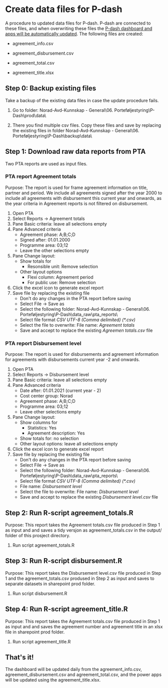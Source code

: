 # Create data files for P-dash

A procedure to updated data files for P-dash. P-dash are connected to these files, and when overwriting these files the [P-dash dashboard and apps will be automatically updated](https://teams.microsoft.com/l/channel/19%3aLKJoSQmxd38wdsg8wxcE-Er4yZAohLQbMnpyCITY5EM1%40thread.tacv2/Generelt?groupId=e07641f9-014c-4a89-b46f-fc3572a6be38&tenantId=bb0f0b4e-4525-4e4b-ba50-1e7775a8fd2e). The following files are created:

-   agreement_info.csv

-   agreement_disbursement.csv

-   agreement_total.csv

-   agreement_title.xlsx

## Step 0: Backup existing files

Take a backup of the existing data files in case the update procedure fails.

1.  Go to folder: Norad-Avd-Kunnskap - General\\06. Porteføljestyring\\P-Dash\\prod\\data\\

2.  There you find multiple csv files. Copy these files and save by replacing the existing files in folder Norad-Avd-Kunnskap - General\\06. Porteføljestyring\\P-Dash\\backup\\data\\

## Step 1: Download raw data reports from PTA

Two PTA reports are used as input files.

### PTA report Agreement totals

Purpose: The report is used for frame agreement information on title, partner and period. We include all agreements signed after the year 2000 to include all agreements with disbursement this current year and onwards, as the year criteria in Agreement reports is not filtered on disbursement.

1.  Open PTA
2.  Select Reports -\> Agreement totals
3.  Pane Basic criteria: leave all selections empty
4.  Pane Advanced criteria
    -   Agreement phase: A;B;C;D
    -   Signed after: 01.01.2000
    -   Programme area: 03;12
    -   Leave the other selections empty
5.  Pane Change layout:
    -   Show totals for
        -   Resonsible unit: Remove selection
    -   Other layout options
        -   Flexi column: Agreement period
        -   For public use: Remove selection
6.  Click the excel icon to generate excel report
7.  Save file by replacing the existing file
    -   Don't do any changes in the PTA report before saving
    -   Select File -\> Save as
    -   Select the following folder: Norad-Avd-Kunnskap - General\\06. Porteføljestyring\\P-Dash\\data_raw\\pta_reports\\
    -   Select file format *CSV UTF-8 (Comma delimited) (\*.csv)*
    -   Select the file to overwrite: File name: *Agreement totals*
    -   Save and accept to replace the existing *Agreemen totals.csv* file

### PTA report Disbursement level

Purpose: The report is used for disbursements and agreement information for agreements with disbursements current year -2 and onwards.

1.  Open PTA
2.  Select Reports -\> Disbursement level
3.  Pane Basic criteria: leave all selections empty
4.  Pane Advanced criteria
    -   Date after: 01.01.2021 (current year - 2)
    -   Cost center group: Norad
    -   Agreement phase: A;B;C;D
    -   Programme area: 03;12
    -   Leave other selections empty
5.  Pane Change layout:
    -   Show columns for
        -   Statistics: Yes
        -   Agreement description: Yes
    -   Show totals for: no selection
    -   Other layout options: leave all selections empty
6.  Click the excel icon to generate excel report
7.  Save file by replacing the existing file
    -   Don't do any changes in the PTA report before saving
    -   Select File -\> Save as
    -   Select the following folder: Norad-Avd-Kunnskap - General\\06. Porteføljestyring\\P-Dash\\data_raw\\pta_reports\\
    -   Select file format *CSV UTF-8 (Comma delimited) (\*.csv)*
    -   File name: *Disbursement level*
    -   Select the file to overwrite: File name: *Disbursement level*
    -   Save and accept to replace the existing *Disbursement level.csv* file

## Step 2: Run R-script agreement_totals.R

Purpose: This report takes the Agreement totals.csv file produced in Step 1 as input and and saves a tidy versjon as agreement_totals.csv in the output/ folder of this prosject directory.

1.  Run script agreement_totals.R

## Step 3: Run R-script disbursement.R

Purpose: This report takes the Disbursement level.csv file produced in Step 1 and the agreement_totals.csv prodused in Step 2 as input and saves to separate datasets in sharepoint prod folder.

1.  Run script disbursement.R

## Step 4: Run R-script agreement_title.R

Purpose: This report takes the Agreement totals.csv file produced in Step 1 as input and and saves the agreement number and agreement title in an xlsx file in sharepoint prod folder.

1.  Run script agreement_title.R

## That's it!

The dashboard will be updated daily from the agreement_info.csv, agreement_disbursement.csv and agreement_total.csv, and the power apps will be updated using the agreement_title.xlsx.
